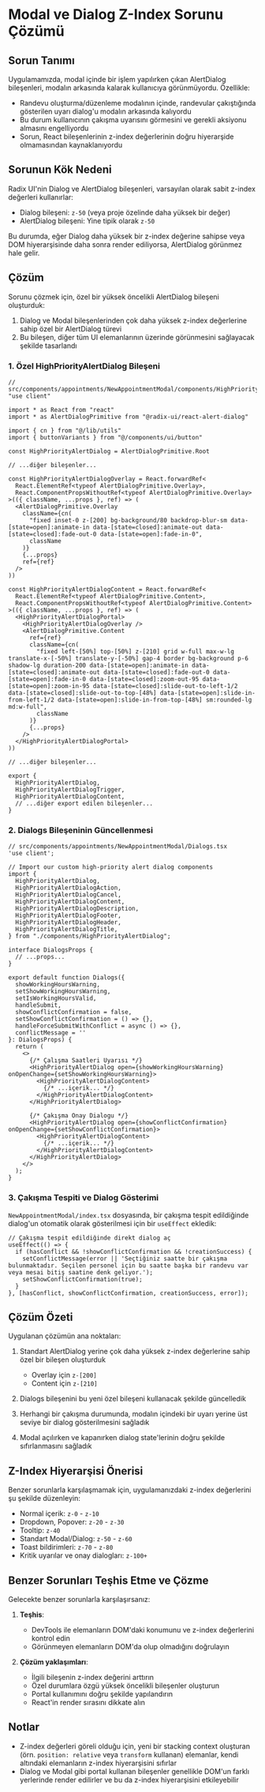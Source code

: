 # Modal ve Dialog Z-Index Sorunu Çözümü

## Sorun Tanımı

Uygulamamızda, modal içinde bir işlem yapılırken çıkan AlertDialog bileşenleri, modalın arkasında kalarak kullanıcıya görünmüyordu. Özellikle:

- Randevu oluşturma/düzenleme modalının içinde, randevular çakıştığında gösterilen uyarı dialog'u modalın arkasında kalıyordu
- Bu durum kullanıcının çakışma uyarısını görmesini ve gerekli aksiyonu almasını engelliyordu
- Sorun, React bileşenlerinin z-index değerlerinin doğru hiyerarşide olmamasından kaynaklanıyordu

## Sorunun Kök Nedeni

Radix UI'nin Dialog ve AlertDialog bileşenleri, varsayılan olarak sabit z-index değerleri kullanırlar:

- Dialog bileşeni: `z-50` (veya proje özelinde daha yüksek bir değer)
- AlertDialog bileşeni: Yine tipik olarak `z-50`

Bu durumda, eğer Dialog daha yüksek bir z-index değerine sahipse veya DOM hiyerarşisinde daha sonra render ediliyorsa, AlertDialog görünmez hale gelir.

## Çözüm

Sorunu çözmek için, özel bir yüksek öncelikli AlertDialog bileşeni oluşturduk:

1. Dialog ve Modal bileşenlerinden çok daha yüksek z-index değerlerine sahip özel bir AlertDialog türevi
2. Bu bileşen, diğer tüm UI elemanlarının üzerinde görünmesini sağlayacak şekilde tasarlandı

### 1. Özel HighPriorityAlertDialog Bileşeni

```tsx
// src/components/appointments/NewAppointmentModal/components/HighPriorityAlertDialog.tsx
"use client"

import * as React from "react"
import * as AlertDialogPrimitive from "@radix-ui/react-alert-dialog"

import { cn } from "@/lib/utils"
import { buttonVariants } from "@/components/ui/button"

const HighPriorityAlertDialog = AlertDialogPrimitive.Root

// ...diğer bileşenler...

const HighPriorityAlertDialogOverlay = React.forwardRef<
  React.ElementRef<typeof AlertDialogPrimitive.Overlay>,
  React.ComponentPropsWithoutRef<typeof AlertDialogPrimitive.Overlay>
>(({ className, ...props }, ref) => (
  <AlertDialogPrimitive.Overlay
    className={cn(
      "fixed inset-0 z-[200] bg-background/80 backdrop-blur-sm data-[state=open]:animate-in data-[state=closed]:animate-out data-[state=closed]:fade-out-0 data-[state=open]:fade-in-0",
      className
    )}
    {...props}
    ref={ref}
  />
))

const HighPriorityAlertDialogContent = React.forwardRef<
  React.ElementRef<typeof AlertDialogPrimitive.Content>,
  React.ComponentPropsWithoutRef<typeof AlertDialogPrimitive.Content>
>(({ className, ...props }, ref) => (
  <HighPriorityAlertDialogPortal>
    <HighPriorityAlertDialogOverlay />
    <AlertDialogPrimitive.Content
      ref={ref}
      className={cn(
        "fixed left-[50%] top-[50%] z-[210] grid w-full max-w-lg translate-x-[-50%] translate-y-[-50%] gap-4 border bg-background p-6 shadow-lg duration-200 data-[state=open]:animate-in data-[state=closed]:animate-out data-[state=closed]:fade-out-0 data-[state=open]:fade-in-0 data-[state=closed]:zoom-out-95 data-[state=open]:zoom-in-95 data-[state=closed]:slide-out-to-left-1/2 data-[state=closed]:slide-out-to-top-[48%] data-[state=open]:slide-in-from-left-1/2 data-[state=open]:slide-in-from-top-[48%] sm:rounded-lg md:w-full",
        className
      )}
      {...props}
    />
  </HighPriorityAlertDialogPortal>
))

// ...diğer bileşenler...

export {
  HighPriorityAlertDialog,
  HighPriorityAlertDialogTrigger,
  HighPriorityAlertDialogContent,
  // ...diğer export edilen bileşenler...
}
```

### 2. Dialogs Bileşeninin Güncellenmesi

```tsx
// src/components/appointments/NewAppointmentModal/Dialogs.tsx
'use client';

// Import our custom high-priority alert dialog components 
import {
  HighPriorityAlertDialog,
  HighPriorityAlertDialogAction,
  HighPriorityAlertDialogCancel,
  HighPriorityAlertDialogContent,
  HighPriorityAlertDialogDescription,
  HighPriorityAlertDialogFooter,
  HighPriorityAlertDialogHeader,
  HighPriorityAlertDialogTitle,
} from "./components/HighPriorityAlertDialog";

interface DialogsProps {
  // ...props...
}

export default function Dialogs({
  showWorkingHoursWarning,
  setShowWorkingHoursWarning,
  setIsWorkingHoursValid,
  handleSubmit,
  showConflictConfirmation = false,
  setShowConflictConfirmation = () => {},
  handleForceSubmitWithConflict = async () => {},
  conflictMessage = ''
}: DialogsProps) {
  return (
    <>
      {/* Çalışma Saatleri Uyarısı */}
      <HighPriorityAlertDialog open={showWorkingHoursWarning} onOpenChange={setShowWorkingHoursWarning}>
        <HighPriorityAlertDialogContent>
          {/* ...içerik... */}
        </HighPriorityAlertDialogContent>
      </HighPriorityAlertDialog>

      {/* Çakışma Onay Dialogu */}
      <HighPriorityAlertDialog open={showConflictConfirmation} onOpenChange={setShowConflictConfirmation}>
        <HighPriorityAlertDialogContent>
          {/* ...içerik... */}
        </HighPriorityAlertDialogContent>
      </HighPriorityAlertDialog>
    </>
  );
}
```

### 3. Çakışma Tespiti ve Dialog Gösterimi

`NewAppointmentModal/index.tsx` dosyasında, bir çakışma tespit edildiğinde dialog'un otomatik olarak gösterilmesi için bir `useEffect` ekledik:

```tsx
// Çakışma tespit edildiğinde direkt dialog aç
useEffect(() => {
  if (hasConflict && !showConflictConfirmation && !creationSuccess) {
    setConflictMessage(error || 'Seçtiğiniz saatte bir çakışma bulunmaktadır. Seçilen personel için bu saatte başka bir randevu var veya mesai bitiş saatine denk geliyor.');
    setShowConflictConfirmation(true);
  }
}, [hasConflict, showConflictConfirmation, creationSuccess, error]);
```

## Çözüm Özeti

Uygulanan çözümün ana noktaları:

1. Standart AlertDialog yerine çok daha yüksek z-index değerlerine sahip özel bir bileşen oluşturduk
   - Overlay için `z-[200]`
   - Content için `z-[210]`

2. Dialogs bileşenini bu yeni özel bileşeni kullanacak şekilde güncelledik

3. Herhangi bir çakışma durumunda, modalın içindeki bir uyarı yerine üst seviye bir dialog gösterilmesini sağladık

4. Modal açılırken ve kapanırken dialog state'lerinin doğru şekilde sıfırlanmasını sağladık

## Z-Index Hiyerarşisi Önerisi

Benzer sorunlarla karşılaşmamak için, uygulamanızdaki z-index değerlerini şu şekilde düzenleyin:

- Normal içerik: `z-0` - `z-10`
- Dropdown, Popover: `z-20` - `z-30`
- Tooltip: `z-40`
- Standart Modal/Dialog: `z-50` - `z-60`
- Toast bildirimleri: `z-70` - `z-80`
- Kritik uyarılar ve onay dialogları: `z-100+`

## Benzer Sorunları Teşhis Etme ve Çözme

Gelecekte benzer sorunlarla karşılaşırsanız:

1. **Teşhis**:
   - DevTools ile elemanların DOM'daki konumunu ve z-index değerlerini kontrol edin
   - Görünmeyen elemanların DOM'da olup olmadığını doğrulayın

2. **Çözüm yaklaşımları**:
   - İlgili bileşenin z-index değerini arttırın
   - Özel durumlara özgü yüksek öncelikli bileşenler oluşturun
   - Portal kullanımını doğru şekilde yapılandırın
   - React'in render sırasını dikkate alın

## Notlar

- Z-index değerleri göreli olduğu için, yeni bir stacking context oluşturan (örn. `position: relative` veya `transform` kullanan) elemanlar, kendi altındaki elemanların z-index hiyerarşisini sıfırlar
- Dialog ve Modal gibi portal kullanan bileşenler genellikle DOM'un farklı yerlerinde render edilirler ve bu da z-index hiyerarşisini etkileyebilir
